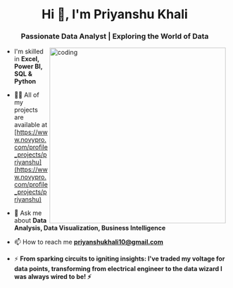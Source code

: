 <h1 align="center">Hi 👋, I'm Priyanshu Khali</h1>
<h3 align="center">Passionate Data Analyst | Exploring the World of Data</h3>

<img align="right" alt="coding" width="400" src="https://user-images.githubusercontent.com/55389276/140866485-8fb1c876-9a8f-4d6a-98dc-08c4981eaf70.gif">

- I'm skilled in **Excel, Power BI, SQL & Python**

- 👨‍💻 All of my projects are available at [https://www.novypro.com/profile_projects/priyanshu](https://www.novypro.com/profile_projects/priyanshu)

- 💬 Ask me about **Data Analysis, Data Visualization, Business Intelligence**

- 📫 How to reach me **priyanshukhali10@gmail.com**

- ⚡ **From sparking circuits to igniting insights: I've traded my voltage for data points, transforming from electrical engineer to the data wizard I was always wired to be! ⚡**

